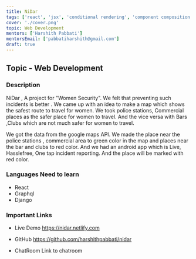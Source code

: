 ```yaml
---
title: NiDar
tags: ['react', 'jsx', 'conditional rendering', 'component composition', 'graphql']
cover: './cover.png'
topic: Web Development
mentors: ['Harshith Pabbati']
mentorsEmail: ['pabbatiharshith@gmail.com']
draft: true
---
```


## Topic - Web Development

### Description 

NiDar ,  A project for "Women Security".  We felt that preventing such incidents is better . We came up with an idea to make a map which shows the safest route to travel for women. We took police stations, Commercial places as the safer place for women to travel. And the vice versa with Bars ,Clubs which are not much safer for women to travel.

We got the data from the google maps API. We made the place near the police stations , commercial area to green color in the map and places near the bar and clubs to red color. And  we had an android app which is Live, Hasslefree, One tap incident reporting. And the place will be marked with red color.

### Languages Need to learn
 
 - React
 - Graphql
 - Django
 
### Important Links

- Live Demo
https://nidar.netlify.com

- GitHub
https://github.com/harshithpabbati/nidar

- ChatRoom
Link to chatroom